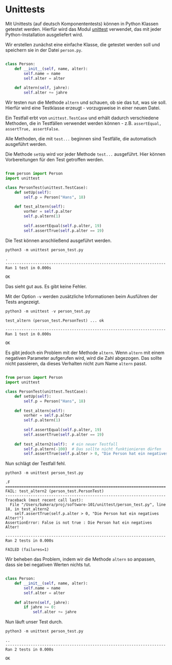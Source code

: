 
# Unittests

Mit Unittests (auf deutsch Komponententests) können in Python Klassen getestet werden. Hierfür wird das Modul [unittest](https://docs.python.org/3/library/unittest.html) verwendet, das mit jeder Python-Installation ausgeliefert wird.

Wir erstellen zunächst eine einfache Klasse, die getestet werden soll und speichern sie in der Datei `person.py`.



```python

class Person:
    def __init__(self, name, alter):
        self.name = name
        self.alter = alter
        
    def altern(self, jahre):
        self.alter += jahre
```



Wir testen nun die Methode `altern` und schauen, ob sie das tut, was sie soll. Hierfür wird eine Testklasse erzeugt - vorzugsweise in einer neuen Datei. 

Ein Testfall erbt von `unittest.TestCase` und erhält dadurch verschiedene Methoden, die in Testfällen verwendet werden können - z.B. `assertEqual, assertTrue, assertFalse`.

Alle Methoden, die mit `test...` beginnen sind Testfälle, die automatisch ausgeführt werden.

Die Methode `setUp` wird vor jeder Methode `test...` ausgeführt. Hier können Vorbereitungen für den Test getroffen werden.


```python

from person import Person
import unittest

class PersonTest(unittest.TestCase):
    def setUp(self):
        self.p = Person("Hans", 18)
        
    def test_altern(self):
        vorher = self.p.alter
        self.p.altern(1)
        
        self.assertEqual(self.p.alter, 19)
        self.assertTrue(self.p.alter == 19)        
```



Die Test können anschließend ausgeführt werden.


```python
python3 -m unittest person_test.py
```

    .
    ----------------------------------------------------------------------
    Ran 1 test in 0.000s
    
    OK


Das sieht gut aus. Es gibt keine Fehler.

Mit der Option `-v` werden zusätzliche Informationen beim Ausführen der Tests angezeigt.


```python
python3 -m unittest -v person_test.py
```

    test_altern (person_test.PersonTest) ... ok
    
    ----------------------------------------------------------------------
    Ran 1 test in 0.000s
    
    OK


Es gibt jedoch ein Problem mit der Methode `altern`. Wenn `altern` mit einem negativen Parameter aufgerufen wird, wird die Zahl abgezogen. Das sollte nicht passieren, da dieses Verhalten nicht zum Name `altern` passt.


```python

from person import Person
import unittest

class PersonTest(unittest.TestCase):
    def setUp(self):
        self.p = Person("Hans", 18)
        
    def test_altern(self):
        vorher = self.p.alter
        self.p.altern(1)
        
        self.assertEqual(self.p.alter, 19)
        self.assertTrue(self.p.alter == 19)
        
    def test_altern2(self):  # ein neuer Testfall
        self.p.altern(-100)  # Das sollte nicht funktionieren dürfen
        self.assertTrue(self.p.alter > 0, "Die Person hat ein negatives Alter!")        
```



Nun schlägt der Testfall fehl.


```python
python3 -m unittest person_test.py
```

    .F
    ======================================================================
    FAIL: test_altern2 (person_test.PersonTest)
    ----------------------------------------------------------------------
    Traceback (most recent call last):
      File "/Users/bakera/proj/software-101/unittest/person_test.py", line 18, in test_altern2
        self.assertTrue(self.p.alter > 0, "Die Person hat ein negatives Alter!")
    AssertionError: False is not true : Die Person hat ein negatives Alter!
    
    ----------------------------------------------------------------------
    Ran 2 tests in 0.000s
    
    FAILED (failures=1)


Wir beheben das Problem, indem wir die Methode `altern` so anpassen, dass sie bei negativen Werten nichts tut.


```python

class Person:
    def __init__(self, name, alter):
        self.name = name
        self.alter = alter
        
    def altern(self, jahre):
        if jahre >= 0:
            self.alter += jahre
```



Nun läuft unser Test durch.


```python
python3 -m unittest person_test.py
```

    ..
    ----------------------------------------------------------------------
    Ran 2 tests in 0.000s
    
    OK

